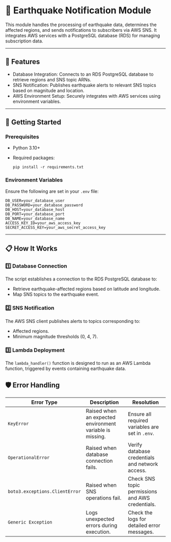 # 🔔 Earthquake Notification Module

This module handles the processing of earthquake data, determines the affected regions, and sends notifications to subscribers via AWS SNS. It integrates AWS services with a PostgreSQL database (RDS) for managing subscription data.

---

## 🌟 Features

- Database Integration: Connects to an RDS PostgreSQL database to retrieve regions and SNS topic ARNs.
- SNS Notification: Publishes earthquake alerts to relevant SNS topics based on magnitude and location.
- AWS Environment Setup: Securely integrates with AWS services using environment variables.
  
---

## 🚀 Getting Started

### Prerequisites
- Python 3.10+
- Required packages:
  
    ```pip install -r requirements.txt```

### Environment Variables
Ensure the following are set in your ```.env``` file:

```
DB_USER=your_database_user
DB_PASSWORD=your_database_password
DB_HOST=your_database_host
DB_PORT=your_database_port
DB_NAME=your_database_name
ACCESS_KEY_ID=your_aws_access_key
SECRET_ACCESS_KEY=your_aws_secret_access_key
```

---

## 📋 How It Works
### 1️⃣ Database Connection
The script establishes a connection to the RDS PostgreSQL database to:

- Retrieve earthquake-affected regions based on latitude and longitude.
- Map SNS topics to the earthquake event.
  
### 2️⃣ SNS Notification
The AWS SNS client publishes alerts to topics corresponding to:
- Affected regions.
- Minimum magnitude thresholds (0, 4, 7).

### 3️⃣ Lambda Deployment
The ```lambda_handler()``` function is designed to run as an AWS Lambda function, triggered by events containing earthquake data.


## 🛡️ Error Handling
| **Error Type**                  | **Description**                                       | **Resolution**                                   |
|---------------------------------|-------------------------------------------------------|-------------------------------------------------|
| `KeyError`                      | Raised when an expected environment variable is missing. | Ensure all required variables are set in `.env`. |
| `OperationalError`              | Raised when database connection fails.               | Verify database credentials and network access. |
| `boto3.exceptions.ClientError`  | Raised when SNS operations fail.                     | Check SNS topic permissions and AWS credentials. |
| ```Generic Exception```               | Logs unexpected errors during execution.             | Check the logs for detailed error messages.     |


